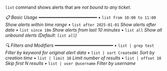 `list` command shows alerts that are *not bound to any ticket*.

*📋 Basic Usage*
━━━━━━━━━━━━━━━━━━━━━━
• `list from 10:00 to 11:00` _Show alerts within time range_
• `list after 2025-01-01` _Show alerts after date_
• `list since 10m` _Show alerts from last 10 minutes_
• `list all` _Show all unbound alerts_
  _(Default: `list all`)_

*🔍 Filters and Modifiers*
━━━━━━━━━━━━━━━━━━━━━━
• `list | grep test` _Filter by keyword for original alert data_
• `list | sort CreatedAt` _Sort by creation time_
• `list | limit 10` _Limit number of results_
• `list | offset 10` _Skip first N results_
• `list | user @username` _Filter by username_
